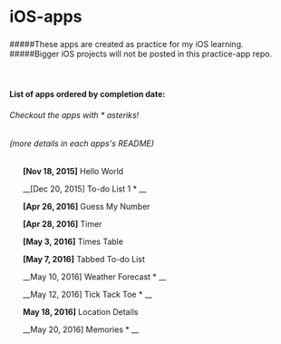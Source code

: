 # iOS-apps
### 
#####These apps are created as practice for my iOS learning.
#####Bigger iOS projects will not be posted in this practice-app repo.
   
<br />  

#####    
#### List of apps ordered by completion date:
###### *Checkout the apps with * asteriks!*
###### *(more details in each apps's README)*

&nbsp;&nbsp;&nbsp;&nbsp;&nbsp;&nbsp;**[Nov 18, 2015]** Hello World  

&nbsp;&nbsp;&nbsp;&nbsp;&nbsp;&nbsp;__[Dec 20, 2015] To-do List 1 * __ 

&nbsp;&nbsp;&nbsp;&nbsp;&nbsp;&nbsp;**[Apr 26, 2016]** Guess My Number 

&nbsp;&nbsp;&nbsp;&nbsp;&nbsp;&nbsp;**[Apr 28, 2016]** Timer 

&nbsp;&nbsp;&nbsp;&nbsp;&nbsp;&nbsp;**[May  3, 2016]** Times Table 

&nbsp;&nbsp;&nbsp;&nbsp;&nbsp;&nbsp;**[May  7, 2016]** Tabbed To-do List 

&nbsp;&nbsp;&nbsp;&nbsp;&nbsp;&nbsp;__May 10, 2016] Weather Forecast * __

&nbsp;&nbsp;&nbsp;&nbsp;&nbsp;&nbsp;__May 12, 2016] Tick Tack Toe * __

&nbsp;&nbsp;&nbsp;&nbsp;&nbsp;&nbsp;__May 18, 2016]__ Location Details 

&nbsp;&nbsp;&nbsp;&nbsp;&nbsp;&nbsp;__May 20, 2016] Memories * __

